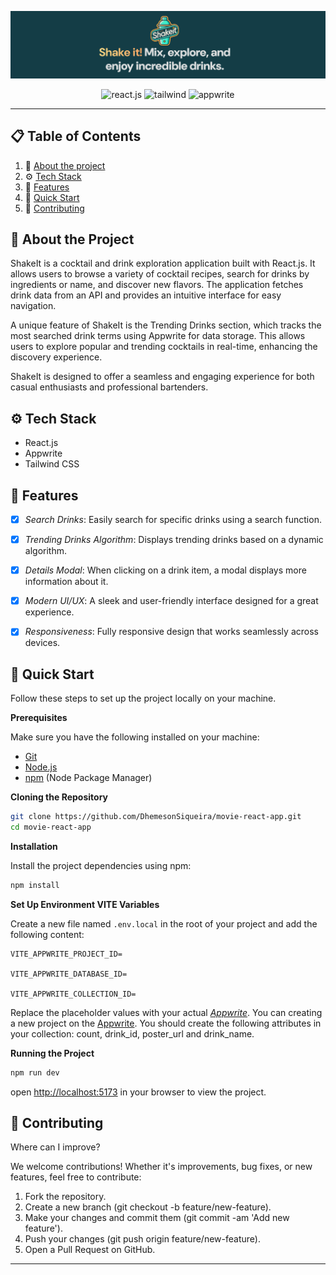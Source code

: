 ![banner](./src/assets/banner.png)

<div align="center">

  <div>
    <img src="https://img.shields.io/badge/-React_JS-black?style=for-the-badge&logo=react&logoColor=61DAFB" alt="react.js" />
    <img src="https://img.shields.io/badge/-Tailwind_CSS-black?style=for-the-badge&logo=tailwindcss&logoColor=06B6D4" alt="tailwind" />
    <img src="https://img.shields.io/badge/-Appwrite-black?style=for-the-badge&logo=appwrite&logoColor=FD366E" alt="appwrite" />
  </div>

<hr />

</div>

## 📋 Table of Contents

1. 📜 [About the project](#about)
2. ⚙ [Tech Stack](#tech-stack)
3. 🔋 [Features](#features)
4. 🤸 [Quick Start](#quick-start)
5. 🤝 [Contributing](#contributing)

## 📜 <a name="about">About the Project</a>

ShakeIt is a cocktail and drink exploration application built with React.js. It allows users to browse a variety of cocktail recipes, search for drinks by ingredients or name, and discover new flavors. The application fetches drink data from an API and provides an intuitive interface for easy navigation.

A unique feature of ShakeIt is the Trending Drinks section, which tracks the most searched drink terms using Appwrite for data storage. This allows users to explore popular and trending cocktails in real-time, enhancing the discovery experience.

ShakeIt is designed to offer a seamless and engaging experience for both casual enthusiasts and professional bartenders.

## <a name="tech-stack">⚙ Tech Stack</a>

- React.js
- Appwrite
- Tailwind CSS

## <a name="features">🔋 Features</a>

- [x] *Search Drinks*: Easily search for specific drinks using a search function.
- [x] *Trending Drinks Algorithm*: Displays trending drinks based on a dynamic algorithm.
- [x] *Details Modal*: When clicking on a drink item, a modal displays more information about it.
- [x] *Modern UI/UX*: A sleek and user-friendly interface designed for a great experience.
- [x] *Responsiveness*: Fully responsive design that works seamlessly across devices.


## <a name="quick-start">🤸 Quick Start</a>

Follow these steps to set up the project locally on your machine.

**Prerequisites**

Make sure you have the following installed on your machine:

- [Git](https://git-scm.com/)
- [Node.js](https://nodejs.org/en)
- [npm](https://www.npmjs.com/) (Node Package Manager)

**Cloning the Repository**

```bash
git clone https://github.com/DhemesonSiqueira/movie-react-app.git
cd movie-react-app
```


**Installation**

Install the project dependencies using npm:

```bash
npm install
```

**Set Up Environment VITE Variables**

Create a new file named `.env.local` in the root of your project and add the following content:

```env.local
VITE_APPWRITE_PROJECT_ID=

VITE_APPWRITE_DATABASE_ID=

VITE_APPWRITE_COLLECTION_ID=
```

Replace the placeholder values with your actual *[Appwrite](https://appwrite.io/)*. You can creating a new project on the [Appwrite](https://appwrite.io/). You should create the following attributes in your collection: count, drink_id, poster_url and drink_name.

**Running the Project**

```bash
npm run dev
```

open [http://localhost:5173](http://localhost:5173) in your browser to view the project.

## <a name="contributing">🤝 Contributing</a>

Where can I improve?

We welcome contributions! Whether it's improvements, bug fixes, or new features, feel free to contribute:

1. Fork the repository.
2. Create a new branch (git checkout -b feature/new-feature).
3. Make your changes and commit them (git commit -am 'Add new feature').
4. Push your changes (git push origin feature/new-feature).
5. Open a Pull Request on GitHub.

---
